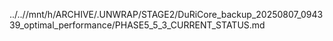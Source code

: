 ../..//mnt/h/ARCHIVE/.UNWRAP/STAGE2/DuRiCore_backup_20250807_094339_optimal_performance/PHASE5_5_3_CURRENT_STATUS.md